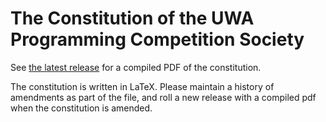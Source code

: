 # The Constitution of the UWA Programming Competition Society
See [the latest release](../../releases/latest) for a compiled PDF of the constitution.

The constitution is written in LaTeX. Please maintain a history of amendments as part of the file, and roll a new release with a compiled pdf when the constitution is amended.
